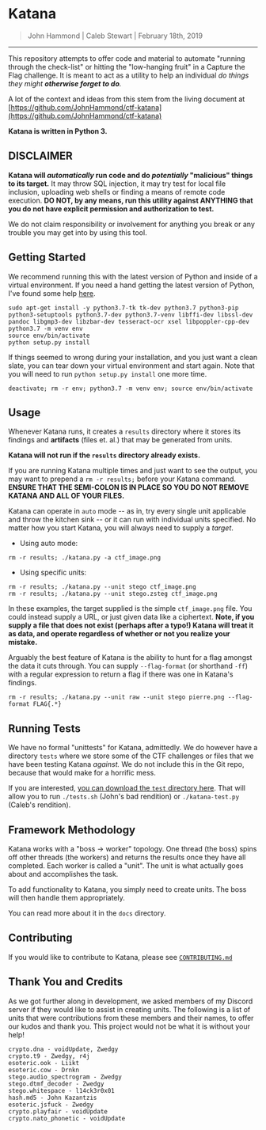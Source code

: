 Katana
==============

> John Hammond | Caleb Stewart | February 18th, 2019

-----------------

This repository attempts to offer code and material to automate "running through the check-list" or hitting the "low-hanging fruit" in a Capture the Flag challenge. It is meant to act as a utility to help an individual _do things they might __otherwise forget to do__._

A lot of the context and ideas from this stem from the living document at [https://github.com/JohnHammond/ctf-katana](https://github.com/JohnHammond/ctf-katana)

**Katana is written in Python 3.**

DISCLAIMER
----------

**Katana will _automatically_ run code and do _potentially_ "malicious" things to its target.** It may throw SQL injection, it may try test for local file inclusion, uploading web shells or finding a means of remote code execution. **DO NOT, by any means, run this utility against ANYTHING that you do not have explicit permission and authorization to test.**

We do not claim responsibility or involvement for anything you break or any trouble you may get into by using this tool.

Getting Started
---------------

We recommend running this with the latest version of Python and inside of a virtual environment. If you need a hand getting the latest version of Python, I've found some help [here](https://tecadmin.net/install-python-3-7-on-ubuntu-linuxmint/).

```
sudo apt-get install -y python3.7-tk tk-dev python3.7 python3-pip python3-setuptools python3.7-dev python3.7-venv libffi-dev libssl-dev pandoc libgmp3-dev libzbar-dev tesseract-ocr xsel libpoppler-cpp-dev
python3.7 -m venv env
source env/bin/activate
python setup.py install
```

If things seemed to wrong during your installation, and you just want a clean slate, you can tear down your virtual environment and start again. Note that you will need to run `python setup.py install` one more time.

```
deactivate; rm -r env; python3.7 -m venv env; source env/bin/activate
```

Usage
----------------

Whenever Katana runs, it creates a `results` directory where it stores its findings and **artifacts** (files et. al.) that may be generated from units.

**Katana will not run if the `results` directory already exists.**

If you are running Katana multiple times and just want to see the output, you may want to prepend a `rm -r results;` before your Katana command. **ENSURE THAT THE SEMI-COLON IS IN PLACE SO YOU DO NOT REMOVE KATANA AND ALL OF YOUR FILES.**

Katana can operate in ``auto`` mode -- as in, try every single unit applicable and throw the kitchen sink -- or it can run with individual units specified. No matter how you start Katana, you will always need to supply a *target*.

- Using auto mode:

```
rm -r results; ./katana.py -a ctf_image.png
```

* Using specific units:

```
rm -r results; ./katana.py --unit stego ctf_image.png
rm -r results; ./katana.py --unit stego.zsteg ctf_image.png
```

In these examples, the target supplied is the simple `ctf_image.png` file. You could instead supply a URL, or just given data like a ciphertext. **Note, if you supply a file that does not exist (perhaps after a typo!) Katana will treat it as data, and operate regardless of whether or not you realize your mistake.**

Arguably the best feature of Katana is the ability to hunt for a flag amongst the data it cuts through. You can supply ``--flag-format`` (or shorthand ``-ff``) with a regular expression to return a flag if there was one in Katana's findings.

```
rm -r results; ./katana.py --unit raw --unit stego pierre.png --flag-format FLAG{.*}
```

Running Tests
-------------

We have no formal "unittests" for Katana, admittedly. We do however have a directory `tests` where we store some of the CTF challenges or files that we have been testing Katana _against._ We do not include this in the Git repo, because that would make for a horrific mess.

If you are interested, [you can download the `test` directory here](https://www.dropbox.com/sh/j0lgpwdp86j96rb/AAC5OKKAzgE69L9geBIEvOjGa?dl=0). That will allow you to run `./tests.sh` (John's bad rendition) or `./katana-test.py` (Caleb's rendition).


Framework Methodology
---------------------

Katana works with a "boss -> worker" topology. One thread (the boss) spins off other threads (the workers) and returns the results once they have all completed. Each worker is called a "unit". The unit is what actually goes about and accomplishes the task.

To add functionality to Katana, you simply need to create units. The boss will then handle them appropriately.

You can read more about it in the `docs` directory.




Contributing
------------

If you would like to contribute to Katana, please see [`CONTRIBUTING.md`](CONTRIBUTING.md)

Thank You and Credits
-------------------------

As we got further along in development, we asked members of my Discord server if they would like to assist in creating units. The following is a list of units that were contributions from these members and their names, to offer our kudos and thank you. This project would not be what it is without your help!

```
crypto.dna - voidUpdate, Zwedgy
crypto.t9 - Zwedgy, r4j
esoteric.ook - Liikt
esoteric.cow - Drnkn
stego.audio_spectrogram - Zwedgy
stego.dtmf_decoder - Zwedgy
stego.whitespace - l14ck3r0x01
hash.md5 - John Kazantzis
esoteric.jsfuck - Zwedgy
crypto.playfair - voidUpdate
crypto.nato_phonetic - voidUpdate
```
